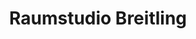---
title: "Raumstudio Breitling"
url: /frankfurt-am-main/raumstudio-breitling/
shop: Raumausstattung
---